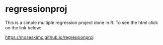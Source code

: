 # regressionproj

This is a simple multiple regression project done in R. To see the html click on the link below:

https://moseskimc.github.io/regressionproj
